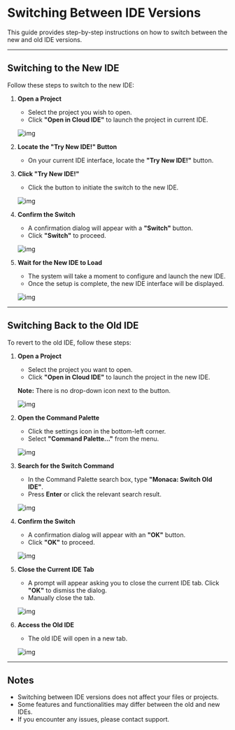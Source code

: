 # Switching Between IDE Versions

This guide provides step-by-step instructions on how to switch between the new and old IDE versions.

---

## Switching to the New IDE

Follow these steps to switch to the new IDE:

1. **Open a Project**  
   - Select the project you wish to open.  
   - Click **"Open in Cloud IDE"** to launch the project in current IDE.

   ![img](img/switch-to-new-ide/dashboard-old-ide.png)

2. **Locate the "Try New IDE!" Button**  
   - On your current IDE interface, locate the **"Try New IDE!"** button.

3. **Click "Try New IDE!"**  
   - Click the button to initiate the switch to the new IDE.

   ![img](img/switch-to-new-ide/switch-to-new-ide.png)

4. **Confirm the Switch**  
   - A confirmation dialog will appear with a **"Switch"** button.  
   - Click **"Switch"** to proceed.

   ![img](img/switch-to-new-ide/switch-to-new-ide-confirm-dialog.png)

5. **Wait for the New IDE to Load**  
   - The system will take a moment to configure and launch the new IDE.  
   - Once the setup is complete, the new IDE interface will be displayed.

   ![img](img/switch-to-new-ide/new-ide.png)

---

## Switching Back to the Old IDE

To revert to the old IDE, follow these steps:

1. **Open a Project**  
   - Select the project you want to open.  
   - Click **"Open in Cloud IDE"** to launch the project in the new IDE.  

   **Note:** There is no drop-down icon next to the button.

   ![img](img/switch-to-old-ide/dashboard-new-ide.png)

2. **Open the Command Palette**  
   - Click the settings icon in the bottom-left corner.  
   - Select **"Command Palette..."** from the menu.

   ![img](img/common/setting-command-palette.png)

3. **Search for the Switch Command**  
   - In the Command Palette search box, type **"Monaca: Switch Old IDE"**.  
   - Press **Enter** or click the relevant search result.

   ![img](img/switch-to-old-ide/command-palette-switch-to-old-ide.png)

4. **Confirm the Switch**  
   - A confirmation dialog will appear with an **"OK"** button.  
   - Click **"OK"** to proceed.

   ![img](img/switch-to-old-ide/switch-old-ide-dialog.png)

5. **Close the Current IDE Tab**  
   - A prompt will appear asking you to close the current IDE tab. Click **"OK"** to dismiss the dialog.  
   - Manually close the tab.

   ![img](img/switch-to-old-ide/close-new-ide.png)

6. **Access the Old IDE**  
   - The old IDE will open in a new tab.

   ![img](img/switch-to-old-ide/switched-to-old-ide.png)

---

## Notes

- Switching between IDE versions does not affect your files or projects.
- Some features and functionalities may differ between the old and new IDEs.
- If you encounter any issues, please contact support.
